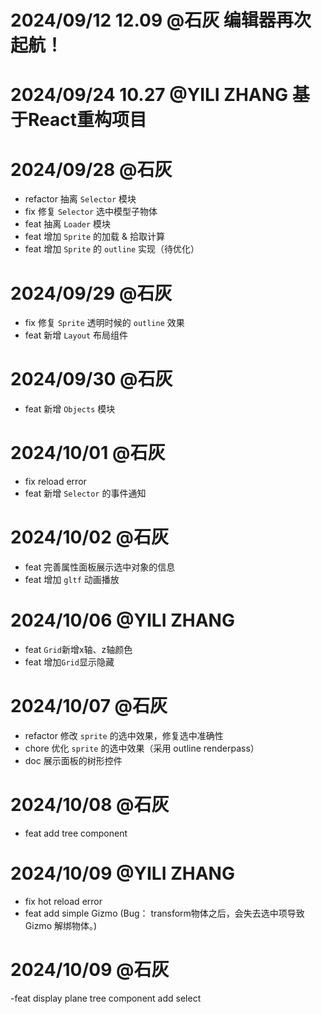 # 2024/09/12 12.09 @石灰 编辑器再次起航！

# 2024/09/24 10.27 @YILI ZHANG 基于React重构项目 

# 2024/09/28 @石灰
- refactor 抽离 `Selector` 模块
- fix 修复 `Selector` 选中模型子物体
- feat 抽离 `Loader` 模块
- feat 增加 `Sprite` 的加载 & 拾取计算
- feat 增加 `Sprite` 的 `outline` 实现（待优化）

# 2024/09/29 @石灰
- fix 修复 `Sprite` 透明时候的 `outline` 效果
- feat 新增 `Layout` 布局组件

# 2024/09/30 @石灰
- feat 新增 `Objects` 模块

# 2024/10/01 @石灰
- fix reload error
- feat 新增 `Selector` 的事件通知

# 2024/10/02 @石灰
- feat 完善属性面板展示选中对象的信息
- feat 增加 `gltf` 动画播放

# 2024/10/06 @YILI ZHANG
- feat `Grid`新增x轴、z轴颜色
- feat 增加`Grid`显示隐藏

# 2024/10/07 @石灰
- refactor 修改 `sprite` 的选中效果，修复选中准确性
- chore 优化 `sprite` 的选中效果（采用 outline renderpass）
- doc 展示面板的树形控件  

# 2024/10/08 @石灰
- feat add tree component

# 2024/10/09 @YILI ZHANG
- fix hot reload error 
- feat add simple Gizmo (Bug： transform物体之后，会失去选中项导致Gizmo 解绑物体。)
# 2024/10/09 @石灰
-feat display plane tree component add select 
